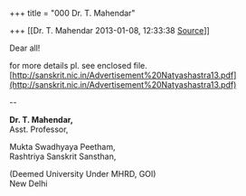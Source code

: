 +++
title = "000 Dr. T. Mahendar"

+++
[[Dr. T. Mahendar	2013-01-08, 12:33:38 [Source](https://groups.google.com/g/samskrita/c/A-_zCcgY54g)]]



Dear all!  

for more details pl. see enclosed file.  
[http://sanskrit.nic.in/Advertisement%20Natyashastra13.pdf](http://sanskrit.nic.in/Advertisement%20Natyashastra13.pdf)

  

  

--  

**Dr. T. Mahendar,**  
    Asst. Professor,

Mukta Swadhyaya Peetham,  
Rashtriya Sanskrit Sansthan,

(Deemed University Under MHRD, GOI)  
New Delhi

